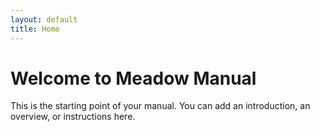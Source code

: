 ```yaml
---
layout: default 
title: Home
---
```


# Welcome to Meadow Manual

This is the starting point of your manual. You can add an introduction, an overview, or instructions here.

<!-- More content as needed -->
